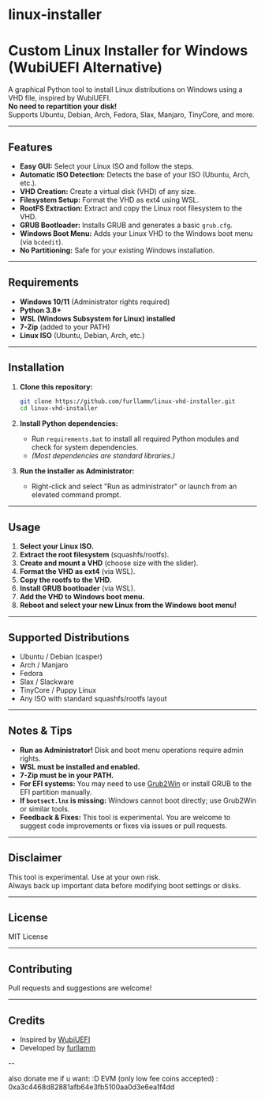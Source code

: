# linux-installer

# Custom Linux Installer for Windows (WubiUEFI Alternative)

A graphical Python tool to install Linux distributions on Windows using a VHD file, inspired by WubiUEFI.  
**No need to repartition your disk!**  
Supports Ubuntu, Debian, Arch, Fedora, Slax, Manjaro, TinyCore, and more.

---

## Features

- **Easy GUI:** Select your Linux ISO and follow the steps.
- **Automatic ISO Detection:** Detects the base of your ISO (Ubuntu, Arch, etc.).
- **VHD Creation:** Create a virtual disk (VHD) of any size.
- **Filesystem Setup:** Format the VHD as ext4 using WSL.
- **RootFS Extraction:** Extract and copy the Linux root filesystem to the VHD.
- **GRUB Bootloader:** Installs GRUB and generates a basic `grub.cfg`.
- **Windows Boot Menu:** Adds your Linux VHD to the Windows boot menu (via `bcdedit`).
- **No Partitioning:** Safe for your existing Windows installation.

---

## Requirements

- **Windows 10/11** (Administrator rights required)
- **Python 3.8+**
- **WSL (Windows Subsystem for Linux) installed**
- **7-Zip** (added to your PATH)
- **Linux ISO** (Ubuntu, Debian, Arch, etc.)

---

## Installation

1. **Clone this repository:**
    ```sh
    git clone https://github.com/furllamm/linux-vhd-installer.git
    cd linux-vhd-installer
    ```

2. **Install Python dependencies:**
    - Run `requirements.bat` to install all required Python modules and check for system dependencies.
    - *(Most dependencies are standard libraries.)*

3. **Run the installer as Administrator:**
    - Right-click and select "Run as administrator" or launch from an elevated command prompt.

---

## Usage

1. **Select your Linux ISO.**
2. **Extract the root filesystem** (squashfs/rootfs).
3. **Create and mount a VHD** (choose size with the slider).
4. **Format the VHD as ext4** (via WSL).
5. **Copy the rootfs to the VHD.**
6. **Install GRUB bootloader** (via WSL).
7. **Add the VHD to Windows boot menu.**
8. **Reboot and select your new Linux from the Windows boot menu!**

---

## Supported Distributions

- Ubuntu / Debian (casper)
- Arch / Manjaro
- Fedora
- Slax / Slackware
- TinyCore / Puppy Linux
- Any ISO with standard squashfs/rootfs layout

---

## Notes & Tips

- **Run as Administrator!** Disk and boot menu operations require admin rights.
- **WSL must be installed and enabled.**
- **7-Zip must be in your PATH.**
- **For EFI systems:** You may need to use [Grub2Win](https://sourceforge.net/projects/grub2win/) or install GRUB to the EFI partition manually.
- **If `bootsect.lnx` is missing:** Windows cannot boot directly; use Grub2Win or similar tools.
- **Feedback & Fixes:** This tool is experimental. You are welcome to suggest code improvements or fixes via issues or pull requests.

---

## Disclaimer

This tool is experimental. Use at your own risk.  
Always back up important data before modifying boot settings or disks.

---

## License

MIT License

---

## Contributing

Pull requests and suggestions are welcome!

---

## Credits

- Inspired by [WubiUEFI](https://github.com/hakuna-m/wubiuefi)
- Developed by [furllamm](https://github.com/furllamm)

--

also donate me if u want: :D
EVM (only low fee coins accepted) : 0xa3c4468d82881afb64e3fb5100aa0d3e6ea1f4dd
